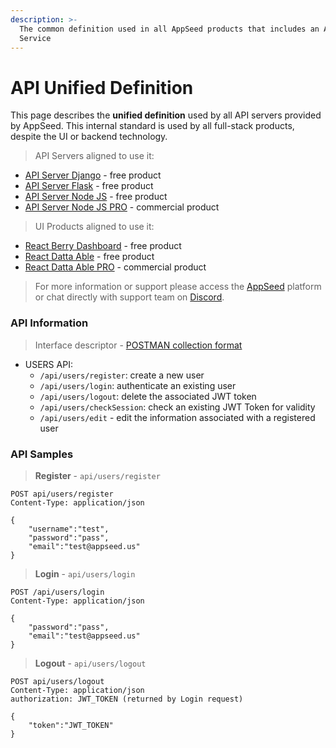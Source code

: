 ```yaml
---
description: >-
  The common definition used in all AppSeed products that includes an API
  Service
---
```


# API Unified Definition

This page describes the **unified definition** used by all API servers provided by AppSeed. This internal standard is used by all full-stack products, despite the UI or backend technology.

> API Servers aligned to use it:

* [API Server Django](django.md) - free product
* [API Server Flask](flask.md) - free product
* [API Server Node JS](node-js.md) - free product
* [API Server Node JS PRO](https://github.com/app-generator/api-server-nodejs-pro) - commercial product

> UI Products aligned to use it:

* [React Berry Dashboard](https://appseed.us/product/react-node-js-berry-dashboard) - free product
* [React Datta Able](https://github.com/app-generator/react-datta-able-dashboard) - free product
* [React Datta Able PRO](https://appseed.us/product/react-node-js-datta-able-pro) - commercial product

> For more information or support please access the [AppSeed](https://appseed.us) platform or chat directly with support team on [Discord](https://appseed.us/support).

### API Information

> Interface descriptor - [POSTMAN collection format](https://github.com/app-generator/api-unified-definition/blob/main/api.postman\_collection.json)

* USERS API:
  * `/api/users/register`: create a new user
  * `/api/users/login`: authenticate an existing user
  * `/api/users/logout`: delete the associated JWT token
  * `/api/users/checkSession`: check an existing JWT Token for validity
  * `/api/users/edit` - edit the information associated with a registered user

### API Samples

> **Register** - `api/users/register`

```
POST api/users/register
Content-Type: application/json

{
    "username":"test",
    "password":"pass", 
    "email":"test@appseed.us"
}
```

> **Login** - `api/users/login`

```
POST /api/users/login
Content-Type: application/json

{
    "password":"pass", 
    "email":"test@appseed.us"
}
```

> **Logout** - `api/users/logout`

```
POST api/users/logout
Content-Type: application/json
authorization: JWT_TOKEN (returned by Login request)

{
    "token":"JWT_TOKEN"
}
```
